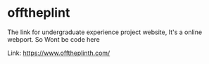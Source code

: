 # offtheplint
The link for undergraduate experience project website, It's a online webport. So Wont be code here

Link: https://www.offtheplinth.com/
